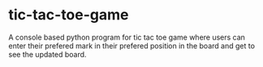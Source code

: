 # tic-tac-toe-game
A console based python program for tic tac toe game where users can enter their prefered mark in their prefered position in the board and get to see the updated board. 
